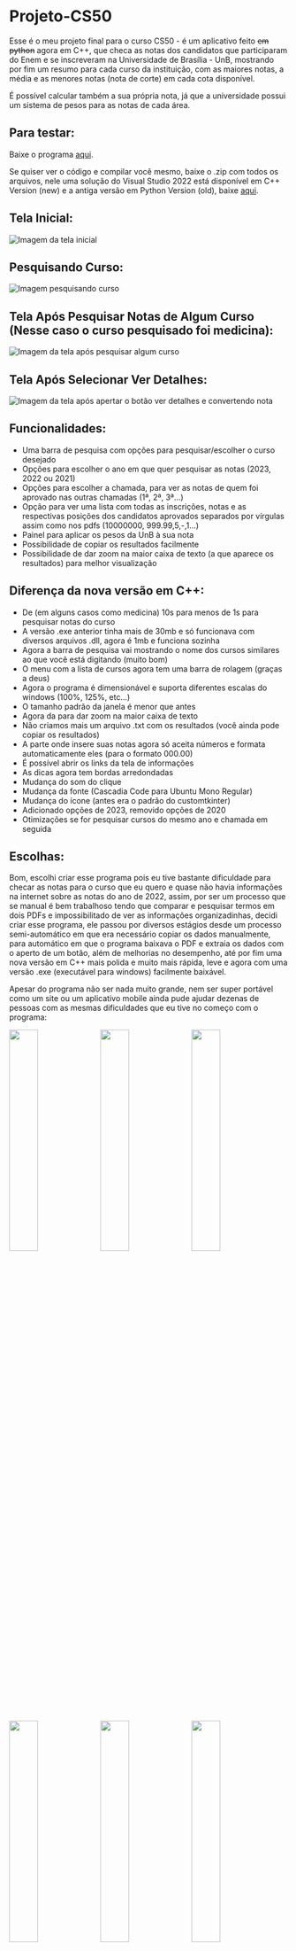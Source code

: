 # Projeto-CS50

Esse é o meu projeto final para o curso CS50 - é um aplicativo feito <s>em python</s> agora em C++, que checa as notas dos candidatos que
participaram do Enem e se inscreveram na Universidade de Brasília - UnB, mostrando por fim um resumo para cada curso
da instituição, com as maiores notas, a média e as menores notas (nota de corte) em cada cota disponível.

É possível calcular também a sua própria nota, já que a universidade possui um sistema de pesos para as notas de cada área.


<h2>Para testar:</h2>

Baixe o programa <a href="https://github.com/euyogi/Projeto-CS50/releases/download/release/Anceu.exe">aqui</a>.

Se quiser ver o código e compilar você mesmo, baixe o .zip com todos os arquivos, nele uma solução do Visual Studio 2022 está disponível em C++ Version (new) e a antiga versão em Python Version (old), baixe <a href="https://github.com/euyogi/Projeto-CS50/archive/refs/heads/main.zip">aqui</a>.

<h2>Tela Inicial:</h2>

![Imagem da tela inicial](https://github.com/euyogi/Projeto-CS50/assets/46427886/77f2839e-17ce-4911-9641-ea129c6795a6)

<h2>Pesquisando Curso:</h2>

![Imagem pesquisando curso](https://github.com/euyogi/Projeto-CS50/assets/46427886/ff4cf862-8de2-47ca-a646-9be41837e767)

<h2>Tela Após Pesquisar Notas de Algum Curso (Nesse caso o curso pesquisado foi medicina):</h2>

![Imagem da tela após pesquisar algum curso](https://github.com/euyogi/Projeto-CS50/assets/46427886/824d7b16-72da-47f9-9a9c-c9af40545d86)

<h2>Tela Após Selecionar Ver Detalhes:</h2>

![Imagem da tela após apertar o botão ver detalhes e convertendo nota](https://github.com/euyogi/Projeto-CS50/assets/46427886/530bf551-02af-4116-9d9b-0c7a1cca502f)

<h2>Funcionalidades:</h2>

* Uma barra de pesquisa com opções para pesquisar/escolher o curso desejado
* Opções para escolher o ano em que quer pesquisar as notas (2023, 2022 ou 2021)
* Opções para escolher a chamada, para ver as notas de quem foi aprovado nas outras chamadas (1ª, 2ª, 3ª...)
* Opção para ver uma lista com todas as inscrições, notas e as respectivas posições dos candidatos aprovados separados por vírgulas assim como nos pdfs (10000000, 999.99,5,-,1...)
* Painel para aplicar os pesos da UnB à sua nota
* Possibilidade de copiar os resultados facilmente
* Possibilidade de dar zoom na maior caixa de texto (a que aparece os resultados) para melhor visualização

<h2>Diferença da nova versão em C++:</h2>

* De (em alguns casos como medicina) 10s para menos de 1s para pesquisar notas do curso
* A versão .exe anterior tinha mais de 30mb e só funcionava com diversos arquivos .dll, agora é 1mb e funciona sozinha
* Agora a barra de pesquisa vai mostrando o nome dos cursos similares ao que você está digitando (muito bom)
* O menu com a lista de cursos agora tem uma barra de rolagem (graças a deus)
* Agora o programa é dimensionável e suporta diferentes escalas do windows (100%, 125%, etc...)
* O tamanho padrão da janela é menor que antes
* Agora da para dar zoom na maior caixa de texto
* Não criamos mais um arquivo .txt com os resultados (você ainda pode copiar os resultados)
* A parte onde insere suas notas agora só aceita números e formata automaticamente eles (para o formato 000.00)
* É possível abrir os links da tela de informações 
* As dicas agora tem bordas arredondadas
* Mudança do som do clique
* Mudança da fonte (Cascadia Code para Ubuntu Mono Regular)
* Mudança do ícone (antes era o padrão do customtkinter)
* Adicionado opções de 2023, removido opções de 2020
* Otimizações se for pesquisar cursos do mesmo ano e chamada em seguida

<h2>Escolhas:</h2>

Bom, escolhi criar esse programa pois eu tive bastante dificuldade para checar as notas para o curso que eu quero
e quase não havia informações na internet sobre as notas do ano de 2022, assim, por ser um processo que se manual
é bem trabalhoso tendo que comparar e pesquisar termos em dois PDFs e impossibilitado de ver as informações organizadinhas,
decidi criar esse programa, ele passou por diversos estágios desde um processo semi-automático em que era necessário
copiar os dados manualmente, para automático em que o programa baixava o PDF e extraia os dados com o aperto de um botão,
além de melhorias no desempenho, até por fim uma nova versão em C++ mais polida e muito mais rápida, leve e agora com
uma versão .exe (executável para windows) facilmente baixável.

Apesar do programa não ser nada muito grande, nem ser super portável como um site ou
um aplicativo mobile ainda pude ajudar dezenas de pessoas com as mesmas dificuldades que
eu tive no começo com o programa:

<div>
  <img src= "https://user-images.githubusercontent.com/46427886/218320799-b91f68ee-b1e1-4c8b-9fb5-5468b04a81d9.png" width="32%" alt-text="Imagem de pessoas foram ajudadas" />
  <img src="https://user-images.githubusercontent.com/46427886/218320829-f5b17ce9-dfe2-4071-b8d9-32db85629928.png" width="32%" alt-text="Imagem de pessoas foram ajudadas" /> 
  <img src="https://user-images.githubusercontent.com/46427886/218320832-d2756cbf-6056-44c9-9d0a-dfa1cedafeab.png" width="32%" alt-text="Imagem de pessoas foram ajudadas" />
</div>
<div>
  <img src= "https://user-images.githubusercontent.com/46427886/218329386-b3c500fa-bd21-4558-bf72-4ca69539eff8.png" width="32%" alt-text="Imagem de pessoas ajudadas" />
  <img src="https://user-images.githubusercontent.com/46427886/218320834-bd4dac48-3fc4-400f-a614-88d5b03bf956.png" width="32%" alt-text="Imagem de pessoas ajudadas" /> 
  <img src="https://user-images.githubusercontent.com/46427886/218320835-4a579395-d23f-400e-a59f-ceb6e97a2215.png" width="32%" alt-text="Imagem de pessoas ajudadas" />
</div>
<div>
  <img src= "https://user-images.githubusercontent.com/46427886/218320836-2bb2411e-5a9e-43ce-8235-3a4cec75a404.png" width="32%" alt-text="Imagem de pessoas ajudadas" />
  <img src="https://user-images.githubusercontent.com/46427886/218320837-3f628db3-850b-4943-a036-d2552aeb2a12.png" width="32%" alt-text="Imagem de pessoas ajudadas" /> 
  <img src="https://user-images.githubusercontent.com/46427886/218320838-39f0920b-0952-4bf6-9710-713838778827.png" width="32%" alt-text="Imagem de pessoas ajudadas" />
</div>
<div>
  <img src= "https://user-images.githubusercontent.com/46427886/218320841-71459d9b-e5fe-4f20-b418-f2621bd71dd9.png" width="32%" alt-text="Imagem de pessoas ajudadas" />
  <img src="https://user-images.githubusercontent.com/46427886/218320843-6cc8348d-7e8d-471e-a017-18b6b81f4c70.png" width="32%" alt-text="Imagem de pessoas ajudadas" /> 
  <img src="https://user-images.githubusercontent.com/46427886/218320844-0586deb6-31d5-457f-b5f3-79a5492f366a.png" width="32%" alt-text="Imagem de pessoas ajudadas" />
</div>
<div>
  <img src="https://user-images.githubusercontent.com/46427886/218320845-a15fc401-f331-4ba7-ac1b-3fc79d4c2efe.png" width="32%" alt-text="Imagem de pessoas ajudadas" />
  <img src="https://user-images.githubusercontent.com/46427886/218320846-2dcb3610-cfbb-41d9-9d93-74fd1834ec0c.png" width="32%" alt-text="Imagem de pessoas ajudadas" /> 
  <img src="https://user-images.githubusercontent.com/46427886/218329385-ad9ab4a2-49a4-4c29-a3c2-22456845330b.png" width="32%" alt-text="Imagem de pessoas ajudadas" />
</div>

<h2>Como era o programa em Python? (muito parecido, pelo menos em visual)</h2>

<div>
  <img src= "https://user-images.githubusercontent.com/46427886/218318041-9d811d31-d56b-4525-926c-71453e33f188.jpeg" width="49%" alt-text="Tela inicial Python" />
  <img src="https://user-images.githubusercontent.com/46427886/218318100-182c48bb-e681-4d95-82f6-b968720b1be9.png" width="49%" alt-text="Tela após pesquisar curso (engenharias) Python" /> 
</div>
<div>
  <img src="https://user-images.githubusercontent.com/46427886/218318637-38648814-28d1-4cc9-8fab-330706a8a14d.png" width="49%" alt-text="Tela após clicar botão ver detalhes Python" />
 <img src="https://user-images.githubusercontent.com/46427886/218318057-89dd17f8-dc78-4802-8c39-d91ab6fc4f78.jpeg" width="49%" alt-text="Tela após clicar botão ver detalhes Python" />
</div>
<p align="center">
Projeto feito por: Yogi Nam de Souza Barbosa
</p>

<div align="center">
  <img src="https://user-images.githubusercontent.com/46427886/218377101-f832c1a3-6c48-4016-92d2-0d8b6a4fafd5.gif" width="10%" alt-text="Minha imagem de perfil (um cachorro)" />
</div>
